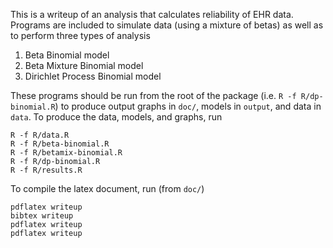 This is a writeup of an analysis that calculates reliability of EHR data.
Programs are included to simulate data (using a mixture of betas) as well as
to perform three types of analysis

1. Beta Binomial model
2. Beta Mixture Binomial model
3. Dirichlet Process Binomial model

These programs should be run from the root of the package (i.e. `R -f
R/dp-binomial.R`) to produce output graphs in `doc/`, models in `output`, and
data in `data`. To produce the data, models, and graphs, run

```
R -f R/data.R
R -f R/beta-binomial.R
R -f R/betamix-binomial.R
R -f R/dp-binomial.R
R -f R/results.R
```

To compile the latex document, run (from `doc/`) 

```
pdflatex writeup
bibtex writeup
pdflatex writeup
pdflatex writeup
```
